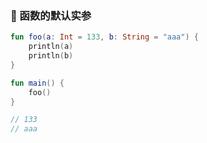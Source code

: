 ### 🔧 函数的默认实参

```kotlin
fun foo(a: Int = 133, b: String = "aaa") {
    println(a)
    println(b)
}

fun main() {
    foo()
}

// 133
// aaa
```